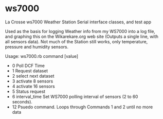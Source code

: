 # ws7000
La Crosse ws7000 Weather Station Serial interface classes, and test app

Used as the basis for logging Weather info from my WS7000 into a log file,
and graphing this on the Wikarekare.org web site (Outputs a single line, with
all sensors data). Not much of the Station still works, only temperature,
pressure and humidity sensors.

Usage: ws7000.rb command [value]
*  0 Poll DCF Time
*  1 Request dataset
*  2 select next dataset
*  3 activate 8 sensors
*  4 activate 16 sensors
*  5 Status request
*  6 interval_time Set WS7000 polling interval of sensors (2 to 60 seconds).
*  12 Psuedo command. Loops through Commands 1 and 2 until no more data
